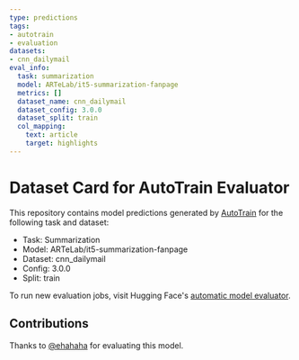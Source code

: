 ```yaml
---
type: predictions
tags:
- autotrain
- evaluation
datasets:
- cnn_dailymail
eval_info:
  task: summarization
  model: ARTeLab/it5-summarization-fanpage
  metrics: []
  dataset_name: cnn_dailymail
  dataset_config: 3.0.0
  dataset_split: train
  col_mapping:
    text: article
    target: highlights
---
```

# Dataset Card for AutoTrain Evaluator

This repository contains model predictions generated by [AutoTrain](https://huggingface.co/autotrain) for the following task and dataset:

* Task: Summarization
* Model: ARTeLab/it5-summarization-fanpage
* Dataset: cnn_dailymail
* Config: 3.0.0
* Split: train

To run new evaluation jobs, visit Hugging Face's [automatic model evaluator](https://huggingface.co/spaces/autoevaluate/model-evaluator).

## Contributions

Thanks to [@ehahaha](https://huggingface.co/ehahaha) for evaluating this model.